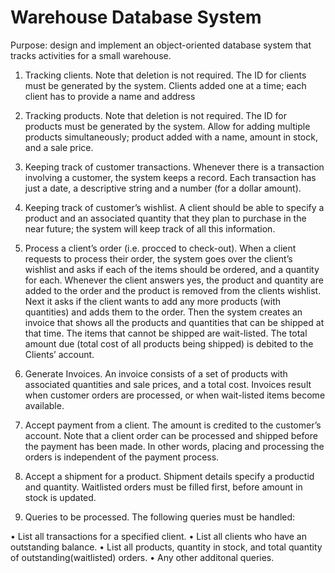 # Warehouse Database System 

Purpose: design and implement an object-oriented database system that tracks activities for a small warehouse.

1. Tracking clients. Note that deletion is not required. The ID for clients must be generated
by the system. Clients added one at a time; each client has to provide a name and address

2. Tracking products. Note that deletion is not required. The ID for products must be
generated by the system. Allow for adding multiple products simultaneously; product
added with a name, amount in stock, and a sale price.

3. Keeping track of customer transactions. Whenever there is a transaction involving a customer,
the system keeps a record. Each transaction has just a date, a descriptive string and a number
(for a dollar amount).

4. Keeping track of customer’s wishlist. A client should be able to specify a product and an
associated quantity that they plan to purchase in the near future; the system will keep track
of all this information.

5. Process a client’s order (i.e. procced to check-out). When a client requests to process their
order, the system goes over the client’s wishlist and asks if each of the items should be ordered,
and a quantity for each. Whenever the client answers yes, the product and quantity are added
to the order and the product is removed from the clients wishlist. Next it asks if the client
wants to add any more products (with quantities) and adds them to the order. Then the
system creates an invoice that shows all the products and quantities that can be shipped at
that time. The items that cannot be shipped are wait-listed. The total amount due (total
cost of all products being shipped) is debited to the Clients’ account.

6. Generate Invoices. An invoice consists of a set of products with associated quantities and
sale prices, and a total cost. Invoices result when customer orders are processed, or when
wait-listed items become available.

7. Accept payment from a client. The amount is credited to the customer’s account. Note that
a client order can be processed and shipped before the payment has been made. In other
words, placing and processing the orders is independent of the payment process.

8. Accept a shipment for a product. Shipment details specify a productid and quantity. Waitlisted
orders must be filled first, before amount in stock is updated.

9. Queries to be processed. The following queries must be handled:
    
  • List all transactions for a specified client.
  • List all clients who have an outstanding balance.
  • List all products, quantity in stock, and total quantity of outstanding(waitlisted) orders.
  • Any other additonal queries.
